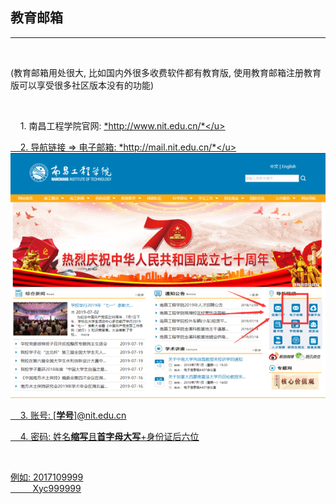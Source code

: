 ## 教育邮箱

---

<br>

(教育邮箱用处很大,  比如国内外很多收费软件都有教育版,  使用教育邮箱注册教育版可以享受很多社区版本没有的功能)

<br>

&nbsp;&nbsp;&nbsp;&nbsp;1. 南昌工程学院官网:  <u>*http://www.nit.edu.cn/*</u>
 
&nbsp;&nbsp;&nbsp;&nbsp;2. 导航链接  =>  电子邮箱:  <u>*http://mail.nit.edu.cn/*</u>  ![官网](../images/mdpics/edu-email.png)

&nbsp;&nbsp;&nbsp;&nbsp;3. 账号:  [**学号**]@nit.edu.cn
  
&nbsp;&nbsp;&nbsp;&nbsp;4. 密码:  姓名**缩写**且**首字母大写**+身份证后六位

<br>

例如:  2017109999
<br>
&nbsp;&nbsp;&nbsp;&nbsp;&nbsp;&nbsp;&nbsp;&nbsp;&nbsp;Xyc999999

<br>